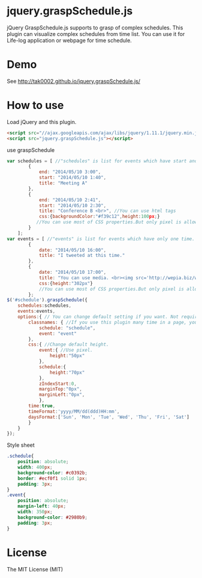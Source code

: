 jquery.graspSchedule.js
=======================

jQuery GraspSchedule.js supports to grasp of complex schedules.
This plugin can visualize complex schedules from time list.
You can use it for Life-log application or webpage for time schedule.


Demo
===================

See http://tak0002.github.io/jquery.graspSchedule.js/


How to use
====================

Load jQuery and this plugin.

```html
<script src="//ajax.googleapis.com/ajax/libs/jquery/1.11.1/jquery.min.js"></script>
<script src="jquery.graspSchedule.js"></script>
```

use graspSchedule

```javascript
var schedules = [ //"schedules" is list for events which have start and end.
        {
            end: "2014/05/10 3:00",
            start: "2014/05/10 1:40",
            title: "Meeting A"
        },
        {
            end: "2014/05/10 2:41",
            start: "2014/05/10 2:30",
            title: "Conference B <br>", //You can use html tags
            css:{backgroundColor:"#f39c12",height:100px;}
           //You can use most of CSS properties.But only pixel is allow for height.
        }
    ];
var events = [ //"events" is list for events which have only one time.
        {
            date: "2014/05/10 16:00",
            title: "I tweeted at this time."
        },
        {
            date: "2014/05/10 17:00",
            title: "You can use media. <br><img src='http://wepia.biz/wlogo.png'/>",
            css:{height:"302px"}
            //You can use most of CSS properties.But only pixel is allow for height.
        };
$('#schedule').graspSchedule({
    schedules:schedules,
    events:events,
    options:{ // You can change default setting if you want. Not require.
        classnames: { //If you use this plugin many time in a page, you have to change these.
            schedule: "schedule",
            event: "event"
        },
        css:{ //Change default height.
            event:{ //Use pixel.
                height:"50px"
            },
            schedule:{
                height:"70px"
            },
            zIndexStart:0,
            marginTop:"0px",
            marginLeft:"0px",
            },
        time:true,
        timeFormat:'yyyy/MM/dd(ddd)HH:mm',
        daysFormat:['Sun', 'Mon', 'Tue', 'Wed', 'Thu', 'Fri', 'Sat']
        }
    }
});
```

Style sheet

```css
.schedule{
    position: absolute; 
    width: 400px;
    background-color: #c0392b;
    border: #ecf0f1 solid 1px;
    padding: 3px;
}
.event{
    position: absolute;
    margin-left: 40px;
    width: 350px;
    background-color: #2980b9;
    padding: 3px;
}
```



License
====================

The MIT License (MIT)
